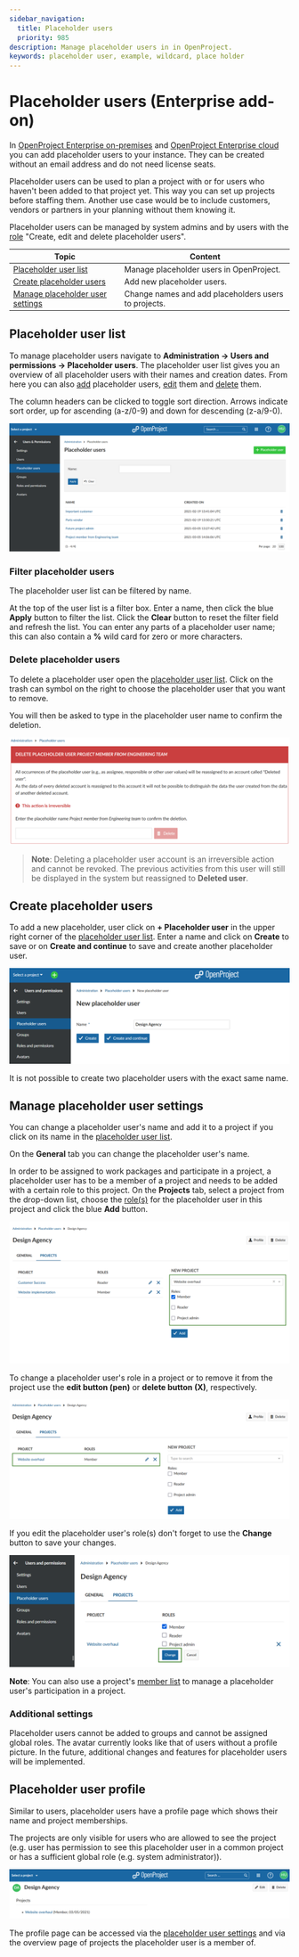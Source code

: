 ```yaml
---
sidebar_navigation:
  title: Placeholder users
  priority: 985
description: Manage placeholder users in in OpenProject.
keywords: placeholder user, example, wildcard, place holder
---
```


# Placeholder users (Enterprise add-on)

In [OpenProject Enterprise on-premises](https://www.openproject.org/enterprise-edition/) and [OpenProject Enterprise cloud](https://www.openproject.org/hosting/) you can add placeholder users to your instance. They can be created without an email address and do not need license seats.

Placeholder users can be used to plan a project with or for users who haven't been added to that project yet. This way you can set up projects before staffing them.
Another use case would be to include customers, vendors or partners in your planning without them knowing it.

Placeholder users can be managed by system admins and by users with the [role](../roles-permissions/#global-role) "Create, edit and delete placeholder users".


| Topic                                                                 | Content                                              |
|-----------------------------------------------------------------------|------------------------------------------------------|
| [Placeholder user list](#placeholder-user-list)                       | Manage placeholder users in OpenProject.             |
| [Create placeholder users](#create-placeholder-users)                 | Add new placeholder users.                           |
| [Manage placeholder user settings](#manage-placeholder-user-settings) | Change names and add placeholders users to projects. |



## Placeholder user list

To manage placeholder users navigate to **Administration -> Users and permissions -> Placeholder users**. The placeholder user list gives you an overview of all placeholder users with their names and creation dates. From here you can also [add](#create-placeholder-users) placeholder users, [edit](#manage-placeholder-user-settings) them and [delete](#delete-placeholder-users) them.

The column headers can be clicked to toggle sort direction. Arrows indicate sort order, up for ascending (a-z/0-9) and down for descending (z-a/9-0).

![placeholder-users-overview](image-20210305150925563.png)


### Filter placeholder users

The placeholder user list can be filtered by name. 

At the top of the user list is a filter box. Enter a name, then click the blue **Apply** button to filter the list. Click the **Clear** button to reset the filter field and refresh the list.
You can enter any parts of a placeholder user name; this can also contain a **%** wild card for zero or more characters. 

### Delete placeholder users

To delete a placeholder user open the [placeholder user list](#placeholder-user-list). Click on the trash can symbol on the right to choose the placeholder user that you want to remove.

You will then be asked to type in the placeholder user name to confirm the deletion.

![delete-placeholder-users](image-20210305163225643.png)

> **Note**: Deleting a placeholder user account is an irreversible action and cannot be revoked. The previous activities from this user will still be displayed in the system but reassigned to **Deleted user**.

## Create placeholder users
To add a new placeholder, user click on **+ Placeholder user** in the upper right corner of the [placeholder user list](#placeholder-user-list).
Enter a name and click on **Create** to save or on **Create and continue** to save and create another placeholder user.

![create-new-placeholder-user](openrpoject_system_guide_new_placeholder_user.png)

It is not possible to create two placeholder users with the exact same name.


## Manage placeholder user settings

You can change a placeholder user's name and add it to a project if you click on its name in the [placeholder user list](#placeholder-user-list). 

On the **General** tab you can change the placeholder user's name.

In order to be assigned to work packages and participate in a project, a placeholder user has to be a member of a project and needs to be added with a certain role to this project.
On the **Projects** tab, select a project from the drop-down list, choose the [role(s)](../roles-permissions) for the placeholder user in this project and click the blue **Add** button.

![add-placeholder-user-to-project](openproject-system-guide-ph-user-new-project.png)

To change a placeholder user's role in a project or to remove it from the project use the **edit button (pen)** or **delete button (X)**, respectively.

![openproject edit projects for placeholder user](system-guide-ph-user-edit-project-role.png)

If you edit the placeholder user's role(s) don't forget to use the **Change** button to save your changes.

![save-role-placeholder-user](open_project_user_guide_change_project.png)

**Note**: You can also use a project's [member list](../../../user-guide/members) to manage a placeholder user's participation in a project.

### Additional settings

Placeholder users cannot be added to groups and cannot be assigned global roles. The avatar currently looks like that of users without a profile picture.
In the future, additional changes and features for placeholder users will be implemented.

## Placeholder user profile

Similar to users, placeholder users have a profile page which shows their name and project memberships. 

The projects are only visible for users who are allowed to see the project (e.g. user has permission to see this placeholder user in a common project or has a sufficient global role (e.g. system administrator)). 

![image-20210305180853254](image-20210305180853254.png)

The profile page can be accessed via the [placeholder user settings](#manage-placeholder-user-settings) and via the overview page of projects the placeholder user is a member of.
